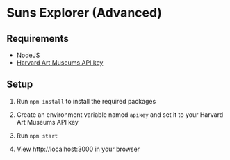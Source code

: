 # Suns Explorer (Advanced)

## Requirements

* NodeJS    
* [Harvard Art Museums API key](http://www.harvardartmuseums.org/collections/api)  

## Setup

1. Run `npm install` to install the required packages 

2. Create an environment variable named `apikey` and set it to your Harvard Art Museums API key

3. Run `npm start`

4. View http://localhost:3000 in your browser  